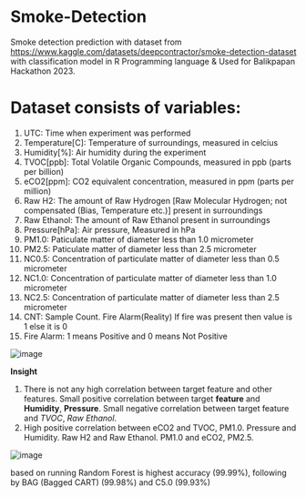 # Smoke-Detection

Smoke detection prediction with dataset from https://www.kaggle.com/datasets/deepcontractor/smoke-detection-dataset with classification model in R Programming language & Used for Balikpapan Hackathon 2023.

# Dataset consists of variables:
1. UTC: Time when experiment was performed
2. Temperature[C]: Temperature of surroundings, measured in celcius
3. Humidity[%]: Air humidity during the experiment
4. TVOC[ppb]: Total Volatile Organic Compounds, measured in ppb (parts per billion)
5. eCO2[ppm]: CO2 equivalent concentration, measured in ppm (parts per million)
6. Raw H2: The amount of Raw Hydrogen [Raw Molecular Hydrogen; not compensated (Bias, Temperature etc.)] present in surroundings
7. Raw Ethanol: The amount of Raw Ethanol present in surroundings
8. Pressure[hPa]: Air pressure, Measured in hPa
9. PM1.0: Paticulate matter of diameter less than 1.0 micrometer
10. PM2.5: Paticulate matter of diameter less than 2.5 micrometer
11. NC0.5: Concentration of particulate matter of diameter less than 0.5 micrometer
12. NC1.0: Concentration of particulate matter of diameter less than 1.0 micrometer
13. NC2.5: Concentration of particulate matter of diameter less than 2.5 micrometer
14. CNT: Sample Count. Fire Alarm(Reality) If fire was present then value is 1 else it is 0
15. Fire Alarm: 1 means Positive and 0 means Not Positive

![image](https://user-images.githubusercontent.com/31152913/226340039-07eb38eb-8d45-4c44-b3f4-835e63d8121c.png)

**Insight**
1. There is not any high correlation between target feature and other features. Small positive correlation between target **feature** and **Humidity**, **Pressure**. Small negative correlation between target feature and *TVOC*, *Raw Ethanol*.
2. High positive correlation between eCO2 and TVOC, PM1.0. Pressure and Humidity. Raw H2 and Raw Ethanol. PM1.0 and eCO2, PM2.5.


![image](https://user-images.githubusercontent.com/31152913/226340162-b34cd8d0-1c4b-45dd-8aba-033f863dadb7.png)

based on running Random Forest is highest accuracy (99.99%), following by BAG (Bagged CART) (99.98%) and C5.0 (99.93%)
